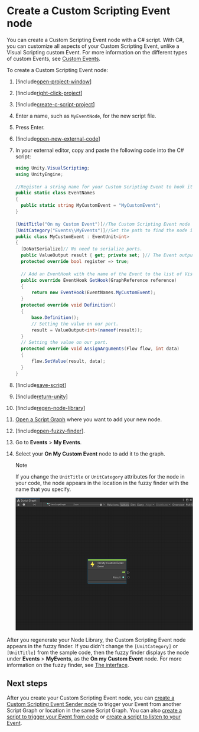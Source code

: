 # Create a Custom Scripting Event node

You can create a Custom Scripting Event node with a C# script. With C#, you can customize all aspects of your Custom Scripting Event, unlike a Visual Scripting custom Event. For more information on the different types of custom Events, see [Custom Events](vs-custom-events.md).

To create a Custom Scripting Event node: 

1. [!include[open-project-window](./snippets/vs-open-project-window.md)]

1. [!include[right-click-project](./snippets/custom-events/vs-right-click-project.md)]

1. [!include[create-c-script-project](./snippets/vs-create-c-script-project.md)]

1. Enter a name, such as `MyEventNode`, for the new script file.

1. Press Enter.

1. [!include[open-new-external-code](./snippets/vs-open-new-external-code.md)]

1. In your external editor, copy and paste the following code into the C# script: 

    ```csharp
   using Unity.VisualScripting;
   using UnityEngine;
   
   //Register a string name for your Custom Scripting Event to hook it to an Event. You can save this class in a separate file and add multiple Events to it as public static strings.
   public static class EventNames
   {
      public static string MyCustomEvent = "MyCustomEvent";
   }
   
   [UnitTitle("On my Custom Event")]//The Custom Scripting Event node to receive the Event. Add "On" to the node title as an Event naming convention.
   [UnitCategory("Events\\MyEvents")]//Set the path to find the node in the fuzzy finder as Events > My Events.
   public class MyCustomEvent : EventUnit<int>
   {
      [DoNotSerialize]// No need to serialize ports.
      public ValueOutput result { get; private set; }// The Event output data to return when the Event is triggered.
      protected override bool register => true;
      
      // Add an EventHook with the name of the Event to the list of Visual Scripting Events.
      public override EventHook GetHook(GraphReference reference)
      {
          return new EventHook(EventNames.MyCustomEvent);
      }
      protected override void Definition()
      {
          base.Definition();
          // Setting the value on our port.
          result = ValueOutput<int>(nameof(result));
      }
      // Setting the value on our port.
      protected override void AssignArguments(Flow flow, int data)
      {
          flow.SetValue(result, data);
      }
   }
    ```
1. [!include[save-script](./snippets/vs-save-script.md)] 

1. [!include[return-unity](./snippets/vs-return-unity.md)]

1. [!include[regen-node-library](./snippets/vs-regen-node-library.md)]

1. [Open a Script Graph](vs-open-graph-edit.md) where you want to add your new node.

1. [!include[open-fuzzy-finder](./snippets/vs-open-fuzzy-finder.md)].

1. Go to **Events** &gt; **My Events**. 

1. Select your **On My Custom Event** node to add it to the graph.
  
     > [!NOTE]
     > If you change the `UnitTitle` or `UnitCategory` attributes for the node in your code, the node appears in the location in the fuzzy finder with the name that you specify. 

   ![An image of the Graph Editor with the On my Custom Event node. It has a Trigger Output port and an integer data output port called Result.](images/vs-custom-event-node.png)

After you regenerate your Node Library, the Custom Scripting Event node appears in the fuzzy finder. If you didn't change the `[UnitCategory]` or `[UnitTitle]` from the sample code, then the fuzzy finder displays the node under **Events** &gt; **MyEvents**, as the **On my Custom Event** node. For more information on the fuzzy finder, see [The interface](vs-interface-overview.md#the-fuzzy-finder).

## Next steps 

After you create your Custom Scripting Event node, you can [create a Custom Scripting Event Sender node](vs-create-own-custom-event-send-node.md) to trigger your Event from another Script Graph or location in the same Script Graph. You can also [create a script to trigger your Event from code](vs-create-own-custom-event-node-trigger-code.md) or [create a script to listen to your Event](vs-create-own-custom-event-listen-code.md).
